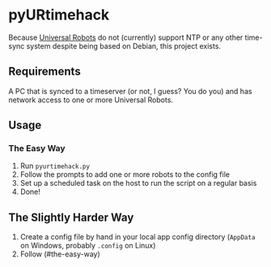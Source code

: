 # pyURtimehack

Because [Universal Robots](https://universalrobots.com) do not (currently) support NTP or any other time-sync system despite being based on Debian, this project exists.

## Requirements

A PC that is synced to a timeserver (or not, I guess? You do you) and has network access to one or more Universal Robots.

## Usage

### The Easy Way

1. Run `pyurtimehack.py`
2. Follow the prompts to add one or more robots to the config file
3. Set up a scheduled task on the host to run the script on a regular basis
4. Done!

## The Slightly Harder Way

1. Create a config file by hand in your local app config directory (`AppData` on Windows, probably `.config` on Linux)
2. Follow (#the-easy-way)